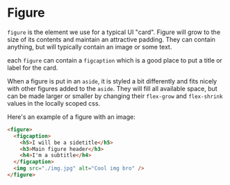 # Figure

`figure` is the element we use for a typical UI "card". Figure will grow to the size of its contents and maintain an attractive padding. They can contain anything, but will typically contain an image or some text.

each `figure` can contain a `figcaption` which is a good place to put a title or label for the card.

When a figure is put in an `aside`, it is styled a bit differently and fits nicely with other figures added to the `aside`. They will fill all available space, but can be made larger or smaller by changing their `flex-grow` and `flex-shrink` values in the locally scoped css.

Here's an example of a figure with an image:

```html
<figure>
  <figcaption>
    <h5>I will be a sidetitle</h5>
    <h3>Main figure header</h3>
    <h4>I'm a subtitle</h4>
  </figcaption>
  <img src="./img.jpg" alt="Cool img bro" />
</figure>
```

